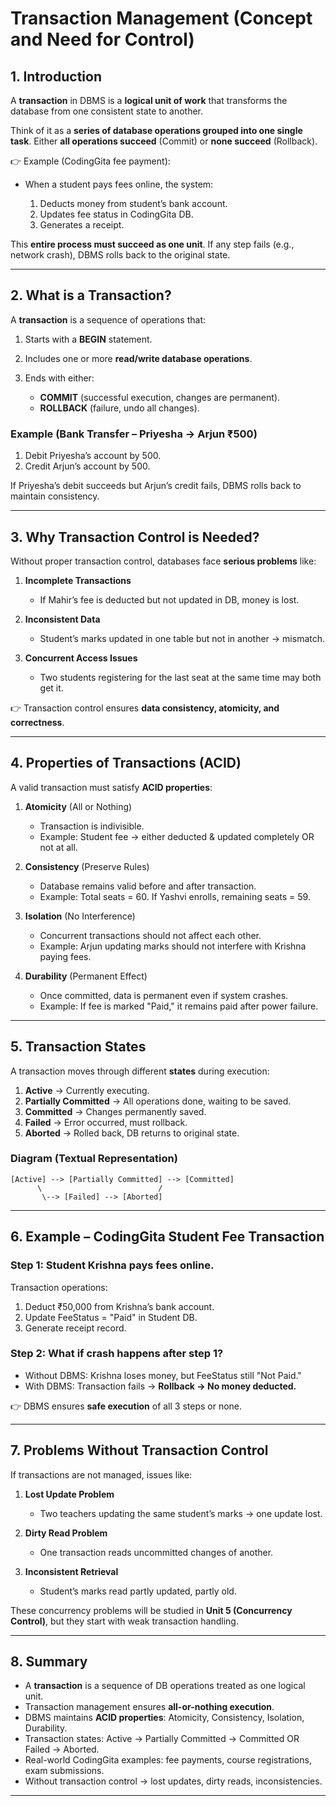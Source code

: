 # Transaction Management (Concept and Need for Control)

## 1. Introduction

A **transaction** in DBMS is a **logical unit of work** that transforms the database from one consistent state to another.

Think of it as a **series of database operations grouped into one single task**.
Either **all operations succeed** (Commit) or **none succeed** (Rollback).

👉 Example (CodingGita fee payment):

* When a student pays fees online, the system:

  1. Deducts money from student’s bank account.
  2. Updates fee status in CodingGita DB.
  3. Generates a receipt.

This **entire process must succeed as one unit**. If any step fails (e.g., network crash), DBMS rolls back to the original state.

---

## 2. What is a Transaction?

A **transaction** is a sequence of operations that:

1. Starts with a **BEGIN** statement.
2. Includes one or more **read/write database operations**.
3. Ends with either:

   * **COMMIT** (successful execution, changes are permanent).
   * **ROLLBACK** (failure, undo all changes).

### Example (Bank Transfer – Priyesha → Arjun ₹500)

1. Debit Priyesha’s account by 500.
2. Credit Arjun’s account by 500.

If Priyesha’s debit succeeds but Arjun’s credit fails, DBMS rolls back to maintain consistency.

---

## 3. Why Transaction Control is Needed?

Without proper transaction control, databases face **serious problems** like:

1. **Incomplete Transactions**

   * If Mahir’s fee is deducted but not updated in DB, money is lost.

2. **Inconsistent Data**

   * Student’s marks updated in one table but not in another → mismatch.

3. **Concurrent Access Issues**

   * Two students registering for the last seat at the same time may both get it.

👉 Transaction control ensures **data consistency, atomicity, and correctness**.

---

## 4. Properties of Transactions (ACID)

A valid transaction must satisfy **ACID properties**:

1. **Atomicity** (All or Nothing)

   * Transaction is indivisible.
   * Example: Student fee → either deducted & updated completely OR not at all.

2. **Consistency** (Preserve Rules)

   * Database remains valid before and after transaction.
   * Example: Total seats = 60. If Yashvi enrolls, remaining seats = 59.

3. **Isolation** (No Interference)

   * Concurrent transactions should not affect each other.
   * Example: Arjun updating marks should not interfere with Krishna paying fees.

4. **Durability** (Permanent Effect)

   * Once committed, data is permanent even if system crashes.
   * Example: If fee is marked "Paid," it remains paid after power failure.

---

## 5. Transaction States

A transaction moves through different **states** during execution:

1. **Active** → Currently executing.
2. **Partially Committed** → All operations done, waiting to be saved.
3. **Committed** → Changes permanently saved.
4. **Failed** → Error occurred, must rollback.
5. **Aborted** → Rolled back, DB returns to original state.

### Diagram (Textual Representation)

```
[Active] --> [Partially Committed] --> [Committed]
      \                          /
       \--> [Failed] --> [Aborted]
```

---

## 6. Example – CodingGita Student Fee Transaction

### Step 1: Student Krishna pays fees online.

Transaction operations:

1. Deduct ₹50,000 from Krishna’s bank account.
2. Update FeeStatus = "Paid" in Student DB.
3. Generate receipt record.

### Step 2: What if crash happens after step 1?

* Without DBMS: Krishna loses money, but FeeStatus still "Not Paid."
* With DBMS: Transaction fails → **Rollback → No money deducted.**

👉 DBMS ensures **safe execution** of all 3 steps or none.

---

## 7. Problems Without Transaction Control

If transactions are not managed, issues like:

1. **Lost Update Problem**

   * Two teachers updating the same student’s marks → one update lost.

2. **Dirty Read Problem**

   * One transaction reads uncommitted changes of another.

3. **Inconsistent Retrieval**

   * Student’s marks read partly updated, partly old.

These concurrency problems will be studied in **Unit 5 (Concurrency Control)**, but they start with weak transaction handling.

---

## 8. Summary

* A **transaction** is a sequence of DB operations treated as one logical unit.
* Transaction management ensures **all-or-nothing execution**.
* DBMS maintains **ACID properties**: Atomicity, Consistency, Isolation, Durability.
* Transaction states: Active → Partially Committed → Committed OR Failed → Aborted.
* Real-world CodingGita examples: fee payments, course registrations, exam submissions.
* Without transaction control → lost updates, dirty reads, inconsistencies.

---
